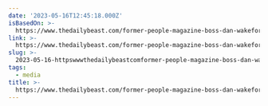 ```yaml
---
date: '2023-05-16T12:45:18.000Z'
isBasedOn: >-
  https://www.thedailybeast.com/former-people-magazine-boss-dan-wakeford-set-to-run-new-wapo-daily-mail-hybrid
link: >-
  https://www.thedailybeast.com/former-people-magazine-boss-dan-wakeford-set-to-run-new-wapo-daily-mail-hybrid
slug: >-
  2023-05-16-httpswwwthedailybeastcomformer-people-magazine-boss-dan-wakeford-set-to-run-new-wapo-daily-mail-hybrid
tags:
  - media
title: >-
  https://www.thedailybeast.com/former-people-magazine-boss-dan-wakeford-set-to-run-new-wapo-daily-mail-hybrid
---
```


